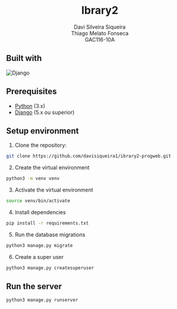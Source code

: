 <h1 align="center">
    Ibrary2
</h1>
<p align="center">
    Davi Silveira Siqueira<br>
    Thiago Melato Fonseca<br>
    GAC116-10A
</p>

## Built with

![Django]

## Prerequisites

- [Python](https://www.python.org/downloads/) (3.x)
- [Django](https://www.djangoproject.com/download/) (5.x ou superior)

## Setup environment

1. Clone the repository:
```bash
git clone https://github.com/davisiqueira1/ibrary2-progweb.git
```
2. Create the virtual environment
```bash
python3 -m venv venv
```
3. Activate the virtual environment
```bash
source venv/bin/activate
```
4. Install dependencies
```bash
pip install -r requirements.txt
```
5. Run the database migrations
```bash
python3 manage.py migrate
```
6. Create a super user
```bash
python3 manage.py createsuperuser
```

## Run the server
```bash
python3 manage.py runserver
```

[Django]: https://img.shields.io/badge/Django-092E20?style=for-the-badge&logo=django&logoColor=green